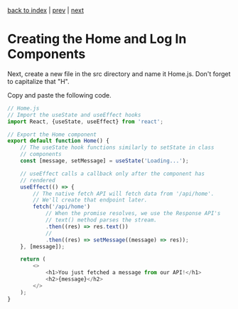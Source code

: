 [back to index](/README.md) | [prev](/docs/7.md) | [next](/docs/.9md)

# Creating the Home and Log In Components

Next, create a new file in the src directory and name it Home.js. Don't forget to capitalize that "H".

Copy and paste the following code.

```js
// Home.js
// Import the useState and useEffect hooks
import React, {useState, useEffect} from 'react';

// Export the Home component
export default function Home() {
    // The useState hook functions similarly to setState in class 
    // components
    const [message, setMessage] = useState('Loading...');

    // useEffect calls a callback only after the component has 
    // rendered
    useEffect(() => {
        // The native fetch API will fetch data from '/api/home'. 
        // We'll create that endpoint later.
        fetch('/api/home')
            // When the promise resolves, we use the Response API's 
            // text() method parses the stream.
            .then((res) => res.text())
            // 
            .then((res) => setMessage((message) => res));
    }, [message]);

    return (
        <>
            <h1>You just fetched a message from our API!</h1>
            <h2>{message}</h2>
        </>
    );
}
```